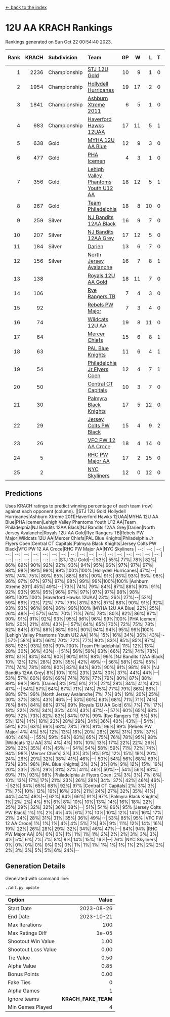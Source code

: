 [<- back to the index](readme.md)
# 12U AA KRACH Rankings
Rankings generated on Sun Oct 22 00:54:40 2023.

Rank|KRACH|Subdivision|Team|GP|W|L|T|OTW|OTL|SoS|Exp Wins|Win Diff
---:|---:|:---|:---|---:|---:|---:|---:|---:|---:|---:|---:|---:
1|2236|Championship|[STJ 12U Gold](https://gamesheetstats.com/seasons/3659/teams/141122/schedule)|10|9|1|0|1|0|286|9.8|-0.0
2|1954|Championship|[Hollydell Hurricanes](https://gamesheetstats.com/seasons/3659/teams/141133/schedule)|19|17|2|0|3|0|289|17.8|-0.0
3|1841|Championship|[Ashburn Xtreme 2011](https://gamesheetstats.com/seasons/3659/teams/141121/schedule)|6|5|1|0|0|0|471|5.8|-0.0
4|683|Championship|[Haverford Hawks 12UAA](https://gamesheetstats.com/seasons/3659/teams/141127/schedule)|17|11|5|1|0|2|693|12.3|-0.0
5|638|Gold|[MYHA 12U AA Blue](https://gamesheetstats.com/seasons/3659/teams/141123/schedule)|12|9|3|0|1|1|326|9.8|-0.0
6|477|Gold|[PHA Icemen](https://gamesheetstats.com/seasons/3659/teams/141145/schedule)|4|3|1|0|0|0|168|3.9|0.0
7|356|Gold|[Lehigh Valley Phantoms Youth U12 AA](https://gamesheetstats.com/seasons/3659/teams/141129/schedule)|18|12|5|1|0|0|337|13.4|0.0
8|267|Gold|[Team Philadelphia](https://gamesheetstats.com/seasons/3659/teams/141128/schedule)|18|8|10|0|2|0|732|8.8|-0.0
9|259|Silver|[NJ Bandits 12AA Black](https://gamesheetstats.com/seasons/3659/teams/141126/schedule)|16|9|7|0|0|1|511|9.8|-0.0
10|207|Silver|[NJ Bandits 12AA Grey](https://gamesheetstats.com/seasons/3659/teams/141134/schedule)|17|12|5|0|1|1|193|12.9|0.0
11|184|Silver|[Darien](https://gamesheetstats.com/seasons/3659/teams/141125/schedule)|13|6|7|0|1|1|490|6.9|0.0
12|156|Silver|[North Jersey Avalanche](https://gamesheetstats.com/seasons/3659/teams/141137/schedule)|16|7|8|1|1|2|330|8.4|0.0
13|138||[Royals 12U AA Gold](https://gamesheetstats.com/seasons/3659/teams/141142/schedule)|18|11|7|0|1|0|284|11.9|0.0
14|106||[Rye Rangers TB](https://gamesheetstats.com/seasons/3659/teams/141140/schedule)|7|4|3|0|0|1|88|4.9|0.0
15|92||[Rebels PW Major](https://gamesheetstats.com/seasons/3659/teams/141138/schedule)|7|3|4|0|0|0|125|3.9|0.0
16|74||[Wildcats 12U AA](https://gamesheetstats.com/seasons/3659/teams/141136/schedule)|19|8|11|0|0|0|424|8.9|0.0
17|64||[Mercer Chiefs](https://gamesheetstats.com/seasons/3659/teams/141135/schedule)|15|6|8|1|1|0|269|7.4|0.0
18|63||[PAL Blue Knights](https://gamesheetstats.com/seasons/3659/teams/141139/schedule)|11|6|4|1|0|0|70|7.4|0.0
19|54||[Philadelphia Jr Flyers Coen](https://gamesheetstats.com/seasons/3659/teams/141143/schedule)|12|4|7|1|0|0|315|5.4|0.0
20|50||[Central CT Capitals](https://gamesheetstats.com/seasons/3659/teams/141124/schedule)|10|3|7|0|0|2|349|3.9|0.0
21|30||[Palmyra Black Knights](https://gamesheetstats.com/seasons/3659/teams/141130/schedule)|17|5|12|0|1|1|294|5.9|0.0
22|29||[Jersey Colts PW Black](https://gamesheetstats.com/seasons/3659/teams/141141/schedule)|15|4|9|2|0|0|137|5.9|0.0
23|26||[VFC PW 12 AA Croce](https://gamesheetstats.com/seasons/3659/teams/141131/schedule)|18|4|14|0|0|1|568|4.9|0.0
24|5||[RHC PW Major AA](https://gamesheetstats.com/seasons/3659/teams/141132/schedule)|17|2|15|0|0|0|109|2.9|0.0
25|2||[NYC Skyliners](https://gamesheetstats.com/seasons/3659/teams/141144/schedule)|12|0|12|0|0|0|129|0.9|0.0

## Predictions
Uses KRACH ratings to predict winning percentage of each team (row) against each opponent (column).
||STJ 12U Gold|Hollydell Hurricanes|Ashburn Xtreme 2011|Haverford Hawks 12UAA|MYHA 12U AA Blue|PHA Icemen|Lehigh Valley Phantoms Youth U12 AA|Team Philadelphia|NJ Bandits 12AA Black|NJ Bandits 12AA Grey|Darien|North Jersey Avalanche|Royals 12U AA Gold|Rye Rangers TB|Rebels PW Major|Wildcats 12U AA|Mercer Chiefs|PAL Blue Knights|Philadelphia Jr Flyers Coen|Central CT Capitals|Palmyra Black Knights|Jersey Colts PW Black|VFC PW 12 AA Croce|RHC PW Major AA|NYC Skyliners
| --: | --: | --: | --: | --: | --: | --: | --: | --: | --: | --: | --: | --: | --: | --: | --: | --: | --: | --: | --: | --: | --: | --: | --: | --: | --: 
|STJ 12U Gold|--| 53%| 55%| 77%| 78%| 82%| 86%| 89%| 90%| 92%| 92%| 93%| 94%| 95%| 96%| 97%| 97%| 97%| 98%| 98%| 99%| 99%| 99%|100%|100%
|Hollydell Hurricanes| 47%|--| 51%| 74%| 75%| 80%| 85%| 88%| 88%| 90%| 91%| 93%| 93%| 95%| 96%| 96%| 97%| 97%| 97%| 97%| 98%| 99%| 99%|100%|100%
|Ashburn Xtreme 2011| 45%| 49%|--| 73%| 74%| 79%| 84%| 87%| 88%| 90%| 91%| 92%| 93%| 95%| 95%| 96%| 97%| 97%| 97%| 97%| 98%| 98%| 99%|100%|100%
|Haverford Hawks 12UAA| 23%| 26%| 27%|--| 52%| 59%| 66%| 72%| 72%| 77%| 79%| 81%| 83%| 87%| 88%| 90%| 91%| 92%| 93%| 93%| 96%| 96%| 96%| 99%|100%
|MYHA 12U AA Blue| 22%| 25%| 26%| 48%|--| 57%| 64%| 70%| 71%| 76%| 78%| 80%| 82%| 86%| 87%| 90%| 91%| 91%| 92%| 93%| 95%| 96%| 96%| 99%|100%
|PHA Icemen| 18%| 20%| 21%| 41%| 43%|--| 57%| 64%| 65%| 70%| 72%| 75%| 78%| 82%| 84%| 87%| 88%| 88%| 90%| 90%| 94%| 94%| 95%| 99%|100%
|Lehigh Valley Phantoms Youth U12 AA| 14%| 15%| 16%| 34%| 36%| 43%|--| 57%| 58%| 63%| 66%| 70%| 72%| 77%| 80%| 83%| 85%| 85%| 87%| 88%| 92%| 93%| 93%| 99%|100%
|Team Philadelphia| 11%| 12%| 13%| 28%| 30%| 36%| 43%|--| 51%| 56%| 59%| 63%| 66%| 72%| 74%| 78%| 81%| 81%| 83%| 84%| 90%| 90%| 91%| 98%| 99%
|NJ Bandits 12AA Black| 10%| 12%| 12%| 28%| 29%| 35%| 42%| 49%|--| 56%| 58%| 62%| 65%| 71%| 74%| 78%| 80%| 80%| 83%| 84%| 90%| 90%| 91%| 98%| 99%
|NJ Bandits 12AA Grey|  8%| 10%| 10%| 23%| 24%| 30%| 37%| 44%| 44%|--| 53%| 57%| 60%| 66%| 69%| 74%| 76%| 77%| 79%| 80%| 87%| 88%| 89%| 98%| 99%
|Darien|  8%|  9%|  9%| 21%| 22%| 28%| 34%| 41%| 42%| 47%|--| 54%| 57%| 64%| 67%| 71%| 74%| 75%| 77%| 79%| 86%| 86%| 88%| 97%| 99%
|North Jersey Avalanche|  7%|  7%|  8%| 19%| 20%| 25%| 30%| 37%| 38%| 43%| 46%|--| 53%| 60%| 63%| 68%| 71%| 71%| 74%| 76%| 84%| 84%| 86%| 97%| 99%
|Royals 12U AA Gold|  6%|  7%|  7%| 17%| 18%| 22%| 28%| 34%| 35%| 40%| 43%| 47%|--| 57%| 60%| 65%| 68%| 69%| 72%| 73%| 82%| 83%| 84%| 97%| 99%
|Rye Rangers TB|  5%|  5%|  5%| 13%| 14%| 18%| 23%| 28%| 29%| 34%| 36%| 40%| 43%|--| 54%| 59%| 62%| 63%| 66%| 68%| 78%| 79%| 81%| 96%| 99%
|Rebels PW Major|  4%|  4%|  5%| 12%| 13%| 16%| 20%| 26%| 26%| 31%| 33%| 37%| 40%| 46%|--| 55%| 59%| 59%| 63%| 65%| 75%| 76%| 78%| 95%| 98%
|Wildcats 12U AA|  3%|  4%|  4%| 10%| 10%| 13%| 17%| 22%| 22%| 26%| 29%| 32%| 35%| 41%| 45%|--| 54%| 54%| 58%| 59%| 71%| 72%| 74%| 94%| 98%
|Mercer Chiefs|  3%|  3%|  3%|  9%|  9%| 12%| 15%| 19%| 20%| 24%| 26%| 29%| 32%| 38%| 41%| 46%|--| 50%| 54%| 56%| 68%| 69%| 72%| 93%| 98%
|PAL Blue Knights|  3%|  3%|  3%|  8%|  9%| 12%| 15%| 19%| 20%| 23%| 25%| 29%| 31%| 37%| 41%| 46%| 50%|--| 54%| 56%| 68%| 69%| 71%| 93%| 98%
|Philadelphia Jr Flyers Coen|  2%|  3%|  3%|  7%|  8%| 10%| 13%| 17%| 17%| 21%| 23%| 26%| 28%| 34%| 37%| 42%| 46%| 46%|--| 52%| 64%| 65%| 68%| 92%| 97%
|Central CT Capitals|  2%|  3%|  3%|  7%|  7%| 10%| 12%| 16%| 16%| 20%| 21%| 24%| 27%| 32%| 35%| 41%| 44%| 44%| 48%|--| 62%| 64%| 66%| 91%| 97%
|Palmyra Black Knights|  1%|  2%|  2%|  4%|  5%|  6%|  8%| 10%| 10%| 13%| 14%| 16%| 18%| 22%| 25%| 29%| 32%| 32%| 36%| 38%|--| 51%| 54%| 86%| 95%
|Jersey Colts PW Black|  1%|  1%|  2%|  4%|  4%|  6%|  7%| 10%| 10%| 12%| 14%| 16%| 17%| 21%| 24%| 28%| 31%| 31%| 35%| 36%| 49%|--| 53%| 85%| 95%
|VFC PW 12 AA Croce|  1%|  1%|  1%|  4%|  4%|  5%|  7%|  9%|  9%| 11%| 12%| 14%| 16%| 19%| 22%| 26%| 28%| 29%| 32%| 34%| 46%| 47%|--| 84%| 94%
|RHC PW Major AA|  0%|  0%|  0%|  1%|  1%|  1%|  1%|  2%|  2%|  2%|  3%|  3%|  3%|  4%|  5%|  6%|  7%|  7%|  8%|  9%| 14%| 15%| 16%|--| 76%
|NYC Skyliners|  0%|  0%|  0%|  0%|  0%|  0%|  0%|  1%|  1%|  1%|  1%|  1%|  1%|  1%|  2%|  2%|  2%|  2%|  3%|  3%|  5%|  5%|  6%| 24%|--

## Generation Details

Generated with command line:
```
./ahf.py update
```

| Option | Value |
| :----- | ----: |
| Start Date | 2023-08-26 |
| End Date | 2023-10-21 |
| Max Iterations | 200 |
| Max Ratings Diff | 1e-05 |
| Shootout Win Value | 1.00 |
| Shootout Loss Value | 0.00 |
| Tie Value | 0.50 |
| Alpha Value | 0.85 |
| Bonus Points | 0.00 |
| Fake Ties | 0 |
| Alpha Games | 1 |
| Ignore teams | __KRACH_FAKE_TEAM__ |
| Min Games Played | 4 |

